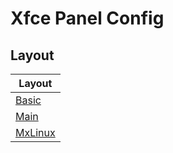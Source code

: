 

# Xfce Panel Config




## Layout

| Layout |
| ------ |
| [Basic](Basic) |
| [Main](Main) |
| [MxLinux](MxLinux) |

